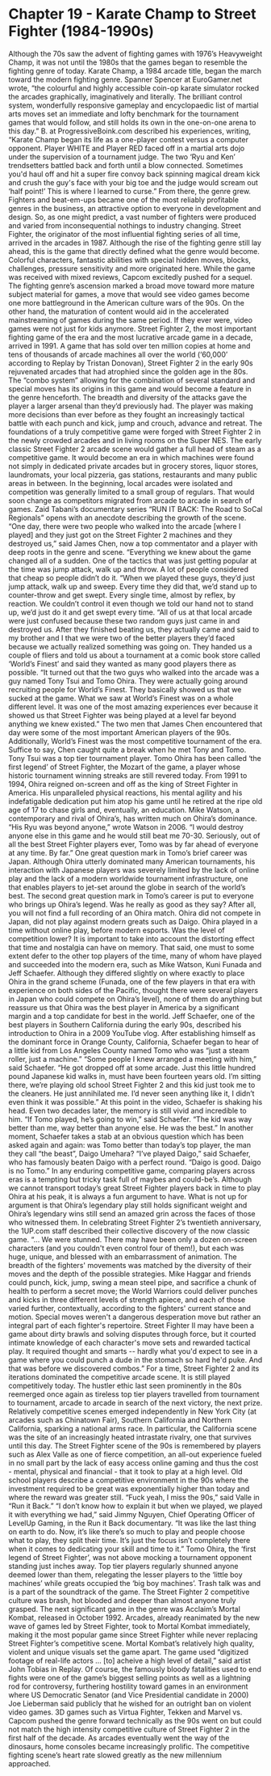 # Chapter 19 - Karate Champ to Street Fighter (1984-1990s)Although the 70s saw the advent of fighting games with 1976’s Heavyweight Champ, it was not until the 1980s that the games began to resemble the fighting genre of today. Karate Champ, a 1984 arcade title, began the march toward the modern fighting genre.Spanner Spencer at EuroGamer.net wrote, “the colourful and highly accessible coin-op karate simulator rocked the arcades graphically, imaginatively and literally. The brilliant control system, wonderfully responsive gameplay and encyclopaedic list of martial arts moves set an immediate and lofty benchmark for the tournament games that would follow, and still holds its own in the one-on-one arena to this day.”B. at ProgressiveBoink.com described his experiences, writing, “Karate Champ began its life as a one-player contest versus a computer opponent. Player WHITE and Player RED faced off in a martial arts dojo under the supervision of a tournament judge. The two ‘Ryu and Ken’ trendsetters battled back and forth until a blow connected. Sometimes you'd haul off and hit a super fire convoy back spinning magical dream kick and crush the guy's face with your big toe and the judge would scream out ‘half point!’ This is where I learned to curse.”From there, the genre grew. Fighters and beat-em-ups became one of the most reliably profitable genres in the business, an attractive option to everyone in development and design. So, as one might predict, a vast number of fighters were produced and varied from inconsequential nothings to industry changing.Street Fighter, the originator of the most influential fighting series of all time, arrived in the arcades in 1987. Although the rise of the fighting genre still lay ahead, this is the game that directly defined what the genre would become. Colorful characters, fantastic abilities with special hidden moves, blocks, challenges, pressure sensitivity and more originated here.While the game was received with mixed reviews, Capcom excitedly pushed for a sequel.The fighting genre’s ascension marked a broad move toward more mature subject material for games, a move that would see video games become one more battleground in the American culture wars of the 90s. On the other hand, the maturation of content would aid in the accelerated mainstreaming of games during the same period. If they ever were, video games were not just for kids anymore.Street Fighter 2, the most important fighting game of the era and the most lucrative arcade game in a decade, arrived in 1991.A game that has sold over ten million copies at home and tens of thousands of arcade machines all over the world (‘60,000’ according to Replay by Tristan Donovan), Street Fighter 2 in the early 90s rejuvenated arcades that had atrophied since the golden age in the 80s.The “combo system” allowing for the combination of several standard and special moves has its origins in this game and would become a feature in the genre henceforth. The breadth and diversity of the attacks gave the player a larger arsenal than they’d previously had. The player was making more decisions than ever before as they fought an increasingly tactical battle with each punch and kick, jump and crouch, advance and retreat. The foundations of a truly competitive game were forged with Street Fighter 2 in the newly crowded arcades and in living rooms on the Super NES.The early classic Street Fighter 2 arcade scene would gather a full head of steam as a competitive game. It would become an era in which machines were found not simply in dedicated private arcades but in grocery stores, liquor stores, laundromats, your local pizzeria, gas stations, restaurants and many public areas in between.In the beginning, local arcades were isolated and competition was generally limited to a small group of regulars. That would soon change as competitors migrated from arcade to arcade in search of games.Zaid Tabani’s documentary series “RUN IT BACK: The Road to SoCal Regionals” opens with an anecdote describing the growth of the scene.“One day, there were two people who walked into the arcade [where I played] and they just got on the Street Fighter 2 machines and they destroyed us,” said James Chen, now a top commentator and a player with deep roots in the genre and scene. “Everything we knew about the game changed all of a sudden. One of the tactics that was just getting popular at the time was jump attack, walk up and throw. A lot of people considered that cheap so people didn’t do it.“When we played these guys, they’d just jump attack, walk up and sweep. Every time they did that, we’d stand up to counter-throw and get swept. Every single time, almost by reflex, by reaction. We couldn’t control it even though we told our hand not to stand up, we’d just do it and get swept every time.“All of us at that local arcade were just confused because these two random guys just came in and destroyed us. After they finished beating us, they actually came and said to my brother and I that we were two of the better players they’d faced because we actually realized something was going on. They handed us a couple of fliers and told us about a tournament at a comic book store called ‘World’s Finest’ and said they wanted as many good players there as possible.“It turned out that the two guys who walked into the arcade was a guy named Tony Tsui and Tomo Ohira. They were actually going around recruiting people for World’s Finest. They basically showed us that we sucked at the game. What we saw at World’s Finest was on a whole different level. It was one of the most amazing experiences ever because it showed us that Street Fighter was being played at a level far beyond anything we knew existed.”The two men that James Chen encountered that day were some of the most important American players of the 90s. Additionally, World’s Finest was the most competitive tournament of the era. Suffice to say, Chen caught quite a break when he met Tony and Tomo.Tony Tsui was a top tier tournament player.Tomo Ohira has been called ‘the first legend’ of Street Fighter, the Mozart of the game, a player whose historic tournament winning streaks are still revered today. From 1991 to 1994, Ohira reigned on-screen and off as the king of Street Fighter in America. His unparalleled physical reactions, his mental agility and his indefatigable dedication put him atop his game until he retired at the ripe old age of 17 to chase girls and, eventually, an education.Mike Watson, a contemporary and rival of Ohira’s, has written much on Ohira’s dominance.“His Ryu was beyond anyone,” wrote Watson in 2006. “I would destroy anyone else in this game and he would still beat me 70-30. Seriously, out of all the best Street Fighter players ever, Tomo was by far ahead of everyone at any time. By far.”One great question mark in Tomo’s brief career was Japan. Although Ohira utterly dominated many American tournaments, his interaction with Japanese players was severely limited by the lack of online play and the lack of a modern worldwide tournament infrastructure, one that enables players to jet-set around the globe in search of the world’s best.The second great question mark in Tomo’s career is put to everyone who brings up Ohira’s legend. Was he really as good as they say? After all, you will not find a full recording of an Ohira match. Ohira did not compete in Japan, did not play against modern greats such as Daigo. Ohira played in a time without online play, before modern esports. Was the level of competition lower?It is important to take into account the distorting effect that time and nostalgia can have on memory. That said, one must to some extent defer to the other top players of the time, many of whom have played and succeeded into the modern era, such as Mike Watson, Kuni Funada and Jeff Schaefer. Although they differed slightly on where exactly to place Ohira in the grand scheme (Funada, one of the few players in that era with experience on both sides of the Pacific, thought there were several players in Japan who could compete on Ohira’s level), none of them do anything but reassure us that Ohira was the best player in America by a significant margin and a top candidate for best in the world.Jeff Schaefer, one of the best players in Southern California during the early 90s, described his introduction to Ohira in a 2009 YouTube vlog.After establishing himself as the dominant force in Orange County, California, Schaefer began to hear of a little kid from Los Angeles County named Tomo who was “just a steam roller, just a machine.”“Some people I knew arranged a meeting with him,” said Schaefer. “He got dropped off at some arcade. Just this little hundred pound Japanese kid walks in, must have been fourteen years old. I’m sitting there, we’re playing old school Street Fighter 2 and this kid just took me to the cleaners. He just annihilated me. I’d never seen anything like it, I didn’t even think it was possible.”At this point in the video, Schaefer is shaking his head. Even two decades later, the memory is still vivid and incredible to him.“If Tomo played, he’s going to win,” said Schaefer. “The kid was way better than me, way better than anyone else. He was the best.”In another moment, Schaefer takes a stab at an obvious question which has been asked again and again: was Tomo better than today’s top player, the man they call “the beast”, Daigo Umehara?“I’ve played Daigo,” said Schaefer, who has famously beaten Daigo with a perfect round. “Daigo is good. Daigo is no Tomo.”In any enduring competitive game, comparing players across eras is a tempting but tricky task full of maybes and could-be’s. Although we cannot transport today’s great Street Fighter players back in time to play Ohira at his peak, it is always a fun argument to have.What is not up for argument is that Ohira’s legendary play still holds significant weight and Ohira’s legendary wins still send an amazed grin across the faces of those who witnessed them.In celebrating Street Fighter 2’s twentieth anniversary, the 1UP.com staff described their collective discovery of the now classic game.“... We were stunned. There may have been only a dozen on-screen characters (and you couldn't even control four of them!), but each was huge, unique, and blessed with an embarrassment of animation. The breadth of the fighters' movements was matched by the diversity of their moves and the depth of the possible strategies. Mike Haggar and friends could punch, kick, jump, swing a mean steel pipe, and sacrifice a chunk of health to perform a secret move; the World Warriors could deliver punches and kicks in three different levels of strength apiece, and each of those varied further, contextually, according to the fighters' current stance and motion. Special moves weren't a dangerous desperation move but rather an integral part of each fighter's repertoire. Street Fighter II may have been a game about dirty brawls and solving disputes through force, but it courted intimate knowledge of each character's move sets and rewarded tactical play. It required thought and smarts -- hardly what you'd expect to see in a game where you could punch a dude in the stomach so hard he'd puke. And that was before we discovered combos.”For a time, Street Fighter 2 and its iterations dominated the competitive arcade scene. It is still played competitively today.The hustler ethic last seen prominently in the 80s reemerged once again as tireless top tier players travelled from tournament to tournament, arcade to arcade in search of the next victory, the next prize.Relatively competitive scenes emerged independently in New York City (at arcades such as Chinatown Fair), Southern California and Northern California, sparking a national arms race. In particular, the California scene was the site of an increasingly heated intrastate rivalry, one that survives until this day.The Street Fighter scene of the 90s is remembered by players such as Alex Valle as one of fierce competition, an all-out experience fueled in no small part by the lack of easy access online gaming and thus the cost - mental, physical and financial - that it took to play at a high level. Old school players describe a competitive environment in the 90s where the investment required to be great was exponentially higher than today and where the reward was greater still.“Fuck yeah, I miss the 90s,” said Valle in “Run it Back.”“I don’t know how to explain it but when we played, we played it with everything we had,” said Jimmy Nguyen, Chief Operating Officer of LevelUp Gaming, in the Run it Back documentary. “It was like the last thing on earth to do. Now, it’s like there’s so much to play and people choose what to play, they split their time. It’s just the focus isn’t completely there when it comes to dedicating your skill and time to it.”Tomo Ohira, the ‘first legend of Street Fighter’, was not above mocking a tournament opponent standing just inches away. Top tier players regularly shunned anyone deemed lower than them, relegating the lesser players to the ‘little boy machines’ while greats occupied the ‘big boy machines’. Trash talk was and is a part of the soundtrack of the game. The Street Fighter 2 competitive culture was brash, hot blooded and deeper than almost anyone truly grasped.The next significant game in the genre was Acclaim’s Mortal Kombat, released in October 1992. Arcades, already reanimated by the new wave of games led by Street Fighter, took to Mortal Kombat immediately, making it the most popular game since Street Fighter while never replacing Street Fighter’s competitive scene.Mortal Kombat’s relatively high quality, violent and unique visuals set the game apart. The game used “digitized footage of real-life actors … [to] acheive a high level of detail,” said artist John Tobias in Replay. Of course, the famously bloody fatalities used to end fights were one of the game’s biggest selling points as well as a lightning rod for controversy, furthering hostility toward games in an environment where US Democratic Senator (and Vice Presidential candidate in 2000) Joe Lieberman said publicly that he wished for an outright ban on violent video games.3D games such as Virtua Fighter, Tekken and Marvel vs. Capcom pushed the genre forward technically as the 90s went on but could not match the high intensity competitive culture of Street Fighter 2 in the first half of the decade. As arcades eventually went the way of the dinosaurs, home consoles became increasingly prolific. The competitive fighting scene’s heart rate slowed greatly as the new millennium approached.